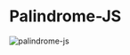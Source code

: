 # Palindrome-JS
 ![palindrome-js](https://github.com/user-attachments/assets/64817275-c416-47e6-a64b-b00ba30f3195)


